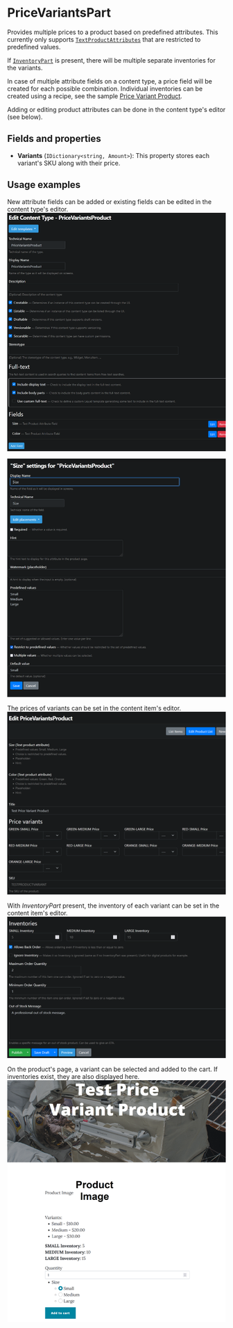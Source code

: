 # PriceVariantsPart

Provides multiple prices to a product based on predefined attributes. This currently only supports [`TextProductAttributes`](text-product-attribute.md) that are restricted to predefined values.

If [`InventoryPart`](inventory-part.md) is present, there will be multiple separate inventories for the variants.

In case of multiple attribute fields on a content type, a price field will be created for each possible combination. Individual inventories can be created using a recipe, see the sample [Price Variant Product](https://github.com/OrchardCMS/OrchardCore.Commerce/blob/main/src/Modules/OrchardCore.Commerce/Recipes/OrchardCore.Commerce.Samples.Product.recipe.json#L145).

Adding or editing product attributes can be done in the content type's editor (see below).

## Fields and properties
- **Variants** (`IDictionary<string, Amount>`): This property stores each variant's SKU along with their price.

## Usage examples
New attribute fields can be added or existing fields can be edited in the content type's editor.
![image](../assets/images/price-variants-part/content-type-editor-example.png)

![image](../assets/images/price-variants-part/attribute-field-editor-example.png)

The prices of variants can be set in the content item's editor.
![image](../assets/images/price-variants-part/price-variants-editor-example.png)

With _InventoryPart_ present, the inventory of each variant can be set in the content item's editor.
![image](../assets/images/price-variants-part/price-variants-inventory-example.png)

On the product's page, a variant can be selected and added to the cart. If inventories exist, they are also displayed here.
![image](../assets/images/price-variants-part/price-variants-page-example.png)
